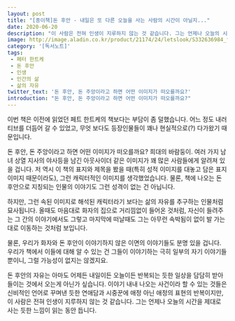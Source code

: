 ```yaml
---
layout: post
title: "[종이책]돈 후안 - 내일은 또 다른 오늘을 사는 사람의 시간이 아닐지..."
date: 2020-06-20
description: "이 사람은 전혀 인생이 지루하지 않는 것 같습니다. 그는 언제나 오늘의 시간을 제대로 사는 듯한 느낌이 읽는 동안 듭니다."
image: http://image.aladin.co.kr/product/21174/24/letslook/S332636984_f.jpg
category: '[독서노트]'
tags: 
 - 페터 한트케
 - 돈 후안
 - 인생
 - 인간의 삶
 - 삶의 자유
twitter_text: '돈 후안, 돈 주앙이라고 하면 어떤 이미지가 떠오를까요?'
introduction: "돈 후안, 돈 주앙이라고 하면 어떤 이미지가 떠오를까요?"
---
```


이번 책은 이전에 읽었던 페트 한트케의 책보다는 부담이 좀 덜했습니다. 어느 정도 내러티브를 더듬어 갈 수 있었고, 무엇 보다도 등장인물들이 꽤나 현실적으로(?) 다가왔기 때문입니다.

돈 후안, 돈 주앙이라고 하면 어떤 이미지가 떠오를까요? 희대의 바람둥이. 여러 가지 남녀 상열 지사의 야사등을 남긴 아웃사이더 같은 이미지가 꽤 많은 사람들에게 알려져 있을 겁니다. 저 역시 이 책의 표지와 제목을 봤을 때(특히 성적 이미지를 대놓고 담은 표지 이미지 때문이라도), 그런 캐릭터적인 이미지를 생각했었습니다. 물론, 책에 나오는 돈 후안으로 지칭되는 인물의 이야기도 그런 성격이 없는 건 아닙니다.

하지만, 그런 속된 이미지로 해석된 캐릭터라기 보다는 삶의 자유를 추구하는 인물처럼 묘사됩니다. 올때도 마음대로 화자의 집으로 거리낌없이 들어온 것처럼, 자신이 들려주는 그 간의 이야기에서도 그렇고 마지막에 떠날때도 그는 아무런 속박됨이 없이 발 가는대로 이동하는 것처럼 보입니다.

물론, 우리가 화자와 돈 후안이 이야기하지 않은 이면의 이야기들도 분명 있을 겁니다. 우리가 책에서 이들에 대해 알 수 있는 건 그들이 이야기하는 극히 일부의 자기 이야기들 뿐이니, 그럴 가능성이 없지는 않겠지요.

돈 후안의 자유는 아마도 어제든 내일이든 오늘이든 반복되는 듯한 일상을 담담히 받아 들이는 것에서 오는게 아닌가 싶습니다. 이야기 내내 나오는 사건이라 할 수 있는 것들은 신비적인 언어로 꾸며낸 듯한 연애담과 시중꾼에 애정 아닌 애정의 표현의 반복이지만, 이 사람은 전혀 인생이 지루하지 않는 것 같습니다. 그는 언제나 오늘의 시간을 제대로 사는 듯한 느낌이 읽는 동안 듭니다.